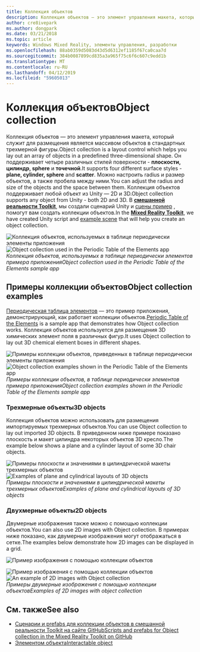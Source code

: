 ```yaml
---
title: Коллекция объектов
description: Коллекция объектов — это элемент управления макета, который служит для размещения является массивом объектов в стандартных трехмерной фигуры.
author: cre8ivepark
ms.author: dongpark
ms.date: 03/21/2018
ms.topic: article
keywords: Windows Mixed Reality, элементы управления, разработки
ms.openlocfilehash: 88ab0359d5083d43d5d6312ef1185f67ca0caa7d
ms.sourcegitcommit: 384b0087899cd835a3a965f75c6f6c607c9edd1b
ms.translationtype: MT
ms.contentlocale: ru-RU
ms.lasthandoff: 04/12/2019
ms.locfileid: "59605013"
---
```

# <a name="object-collection"></a><span data-ttu-id="cad5e-104">Коллекция объектов</span><span class="sxs-lookup"><span data-stu-id="cad5e-104">Object collection</span></span>

<span data-ttu-id="cad5e-105">Коллекция объектов — это элемент управления макета, который служит для размещения является массивом объектов в стандартных трехмерной фигуры.</span><span class="sxs-lookup"><span data-stu-id="cad5e-105">Object collection is a layout control which helps you lay out an array of objects in a predefined three-dimensional shape.</span></span> <span data-ttu-id="cad5e-106">Он поддерживает четыре различных стилей поверхности - **плоскости, цилиндр, sphere** и **точечной**.</span><span class="sxs-lookup"><span data-stu-id="cad5e-106">It supports four different surface styles - **plane, cylinder, sphere** and **scatter**.</span></span> <span data-ttu-id="cad5e-107">Можно настроить radius и размер объектов, а также пробела между ними.</span><span class="sxs-lookup"><span data-stu-id="cad5e-107">You can adjust the radius and size of the objects and the space between them.</span></span> <span data-ttu-id="cad5e-108">Коллекция объектов поддерживает любой объект из Unity — 2D и 3D.</span><span class="sxs-lookup"><span data-stu-id="cad5e-108">Object collection supports any object from Unity - both 2D and 3D.</span></span> <span data-ttu-id="cad5e-109">В  **[смешанной реальности Toolkit](https://github.com/Microsoft/MixedRealityToolkit-Unity/blob/htk_release/Assets/HoloToolkit-Examples/UX/Readme/README_ObjectCollection.md)**, мы создали сценарий Unity и [сцены пример](https://github.com/Microsoft/MixedRealityToolkit-Unity/blob/htk_release/Assets/HoloToolkit-Examples/UX/Scenes/ObjectCollectionExample.unity) , помогут вам создать коллекции объектов.</span><span class="sxs-lookup"><span data-stu-id="cad5e-109">In the **[Mixed Reality Toolkit](https://github.com/Microsoft/MixedRealityToolkit-Unity/blob/htk_release/Assets/HoloToolkit-Examples/UX/Readme/README_ObjectCollection.md)**, we have created Unity script and [example scene](https://github.com/Microsoft/MixedRealityToolkit-Unity/blob/htk_release/Assets/HoloToolkit-Examples/UX/Scenes/ObjectCollectionExample.unity) that will help you create an object collection.</span></span>

<span data-ttu-id="cad5e-110">![Коллекция объектов, используемых в таблице периодически элементы приложения](images/640px-objectcollection-hero-640px.jpg)</span><span class="sxs-lookup"><span data-stu-id="cad5e-110">![Object collection used in the Periodic Table of the Elements app](images/640px-objectcollection-hero-640px.jpg)</span></span><br>
<span data-ttu-id="cad5e-111">*Коллекция объектов, используемых в таблице периодически элементов примера приложения*</span><span class="sxs-lookup"><span data-stu-id="cad5e-111">*Object collection used in the Periodic Table of the Elements sample app*</span></span>

## <a name="object-collection-examples"></a><span data-ttu-id="cad5e-112">Примеры коллекции объектов</span><span class="sxs-lookup"><span data-stu-id="cad5e-112">Object collection examples</span></span>

<span data-ttu-id="cad5e-113">[Периодическая таблица элементов](periodic-table-of-the-elements.md) — это пример приложения, демонстрирующий, как работает коллекции объектов.</span><span class="sxs-lookup"><span data-stu-id="cad5e-113">[Periodic Table of the Elements](periodic-table-of-the-elements.md) is a sample app that demonstrates how Object collection works.</span></span> <span data-ttu-id="cad5e-114">Коллекция объектов используется для размещения 3D химических элемент поля в различных фигур.</span><span class="sxs-lookup"><span data-stu-id="cad5e-114">It uses Object collection to lay out 3D chemical element boxes in different shapes.</span></span>

<span data-ttu-id="cad5e-115">![Примеры коллекции объектов, приведенных в таблице периодически элементы приложения](images/periodictable-collections-1000px.jpg)</span><span class="sxs-lookup"><span data-stu-id="cad5e-115">![Object collection examples shown in the Periodic Table of the Elements app](images/periodictable-collections-1000px.jpg)</span></span><br>
<span data-ttu-id="cad5e-116">*Примеры коллекции объектов, в таблице периодически элементов примера приложения*</span><span class="sxs-lookup"><span data-stu-id="cad5e-116">*Object collection examples shown in the Periodic Table of the Elements sample app*</span></span>

### <a name="3d-objects"></a><span data-ttu-id="cad5e-117">Трехмерные объекты</span><span class="sxs-lookup"><span data-stu-id="cad5e-117">3D objects</span></span>

<span data-ttu-id="cad5e-118">Коллекция объектов можно использовать для размещения импортируемых трехмерных объектов.</span><span class="sxs-lookup"><span data-stu-id="cad5e-118">You can use Object collection to lay out imported 3D objects.</span></span> <span data-ttu-id="cad5e-119">В приведенном ниже примере показано плоскость и макет цилиндра некоторых объектов 3D кресло.</span><span class="sxs-lookup"><span data-stu-id="cad5e-119">The example below shows a plane and a cylinder layout of some 3D chair objects.</span></span>

<span data-ttu-id="cad5e-120">![Примеры плоскости и значениями в цилиндрической макеты трехмерных объектов](images/objectcollection-3dobjects-1000px.jpg)</span><span class="sxs-lookup"><span data-stu-id="cad5e-120">![Examples of plane and cylindrical layouts of 3D objects](images/objectcollection-3dobjects-1000px.jpg)</span></span><br>
<span data-ttu-id="cad5e-121">*Примеры плоскости и значениями в цилиндрической макеты трехмерных объектов*</span><span class="sxs-lookup"><span data-stu-id="cad5e-121">*Examples of plane and cylindrical layouts of 3D objects*</span></span>

### <a name="2d-objects"></a><span data-ttu-id="cad5e-122">Двухмерные объекты</span><span class="sxs-lookup"><span data-stu-id="cad5e-122">2D objects</span></span>

<span data-ttu-id="cad5e-123">Двумерные изображения также можно с помощью коллекции объектов.</span><span class="sxs-lookup"><span data-stu-id="cad5e-123">You can also use 2D images with Object collection.</span></span> <span data-ttu-id="cad5e-124">В примерах ниже показано, как двумерные изображения могут отображаться в сетке.</span><span class="sxs-lookup"><span data-stu-id="cad5e-124">The examples below demonstrate how 2D images can be displayed in a grid.</span></span>

![Пример изображения с помощью коллекции объектов](images/640px-layout-3dobjects-3.jpg)

<span data-ttu-id="cad5e-126">![Пример изображения с помощью коллекции объектов](images/640px-layout-2dimages.jpg)</span><span class="sxs-lookup"><span data-stu-id="cad5e-126">![An example of 2D images with Object collection](images/640px-layout-2dimages.jpg)</span></span><br>
<span data-ttu-id="cad5e-127">*Примеры двумерные изображения с помощью коллекции объектов*</span><span class="sxs-lookup"><span data-stu-id="cad5e-127">*Examples of 2D images with object collection*</span></span>

## <a name="see-also"></a><span data-ttu-id="cad5e-128">См. также</span><span class="sxs-lookup"><span data-stu-id="cad5e-128">See also</span></span>
* [<span data-ttu-id="cad5e-129">Сценарии и prefabs для коллекции объектов в смешанной реальности Toolkit на сайте GitHub</span><span class="sxs-lookup"><span data-stu-id="cad5e-129">Scripts and prefabs for Object collection in the Mixed Reality Toolkit on GitHub</span></span>](https://github.com/Microsoft/MixedRealityToolkit-Unity/tree/htk_release/Assets/HoloToolkit-Examples/UX)
* [<span data-ttu-id="cad5e-130">Элементом объекта</span><span class="sxs-lookup"><span data-stu-id="cad5e-130">Interactable object</span></span>](interactable-object.md)
